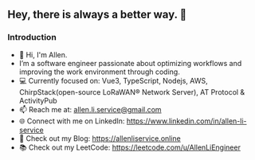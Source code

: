 ## Hey, there is always a better way. 🚀

### Introduction

- 👋 Hi, I'm Allen.
- I’m a software engineer passionate about optimizing workflows and improving the work environment through coding.
- 💻 Currently focused on: Vue3, TypeScript, Nodejs, AWS, ChirpStack(open-source LoRaWAN® Network Server), AT Protocol & ActivityPub
- 📫 Reach me at: allen.li.service@gmail.com
- 🌐 Connect with me on LinkedIn: https://www.linkedin.com/in/allen-li-service
- 📖 Check out my Blog: https://allenliservice.online
- 📚 Check out my LeetCode: https://leetcode.com/u/AllenLiEngineer
